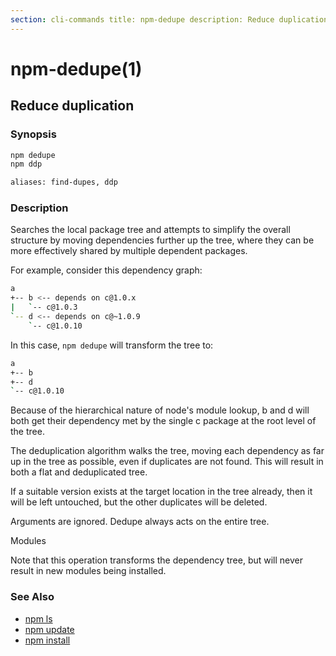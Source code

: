 ```yaml
---
section: cli-commands title: npm-dedupe description: Reduce duplication
---
```


# npm-dedupe(1)

## Reduce duplication

### Synopsis

```bash
npm dedupe
npm ddp

aliases: find-dupes, ddp
```

### Description

Searches the local package tree and attempts to simplify the overall structure by moving dependencies further up the
tree, where they can be more effectively shared by multiple dependent packages.

For example, consider this dependency graph:

```bash
a
+-- b <-- depends on c@1.0.x
|   `-- c@1.0.3
`-- d <-- depends on c@~1.0.9
    `-- c@1.0.10
```

In this case, `npm dedupe` will transform the tree to:

```bash
a
+-- b
+-- d
`-- c@1.0.10
```

Because of the hierarchical nature of node's module lookup, b and d will both get their dependency met by the single c
package at the root level of the tree.

The deduplication algorithm walks the tree, moving each dependency as far up in the tree as possible, even if duplicates
are not found. This will result in both a flat and deduplicated tree.

If a suitable version exists at the target location in the tree already, then it will be left untouched, but the other
duplicates will be deleted.

Arguments are ignored. Dedupe always acts on the entire tree.

Modules

Note that this operation transforms the dependency tree, but will never result in new modules being installed.

### See Also

* [npm ls](/cli-commands/npm-ls)
* [npm update](/cli-commands/npm-update)
* [npm install](/cli-commands/npm-install)
